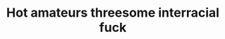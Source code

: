 ---
layout: post
title: Hot amateurs threesome interracial fuck
duration: '24:10'
view: 122
rate: 2
video: 'https://flashservice.xvideos.com/embedframe/464230'
category: 
 - black
 - threesome
tags: 
 - big-black-cock
priority: 0.9
changefreq: daily
---